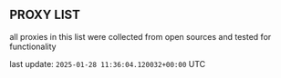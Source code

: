 ## PROXY LIST

all proxies in this list were collected from open sources and tested for functionality

last update: `2025-01-28 11:36:04.120032+00:00` UTC